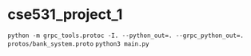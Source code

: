 # cse531_project_1
```python -m grpc_tools.protoc -I. --python_out=. --grpc_python_out=. protos/bank_system.proto```
```python3 main.py```